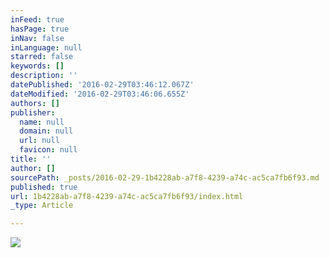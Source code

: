 ```yaml
---
inFeed: true
hasPage: true
inNav: false
inLanguage: null
starred: false
keywords: []
description: ''
datePublished: '2016-02-29T03:46:12.067Z'
dateModified: '2016-02-29T03:46:06.655Z'
authors: []
publisher:
  name: null
  domain: null
  url: null
  favicon: null
title: ''
author: []
sourcePath: _posts/2016-02-29-1b4228ab-a7f8-4239-a74c-ac5ca7fb6f93.md
published: true
url: 1b4228ab-a7f8-4239-a74c-ac5ca7fb6f93/index.html
_type: Article

---
```

![](https://the-grid-user-content.s3-us-west-2.amazonaws.com/7cdae61b-1825-4917-b77c-2a35804d6df9.jpg)